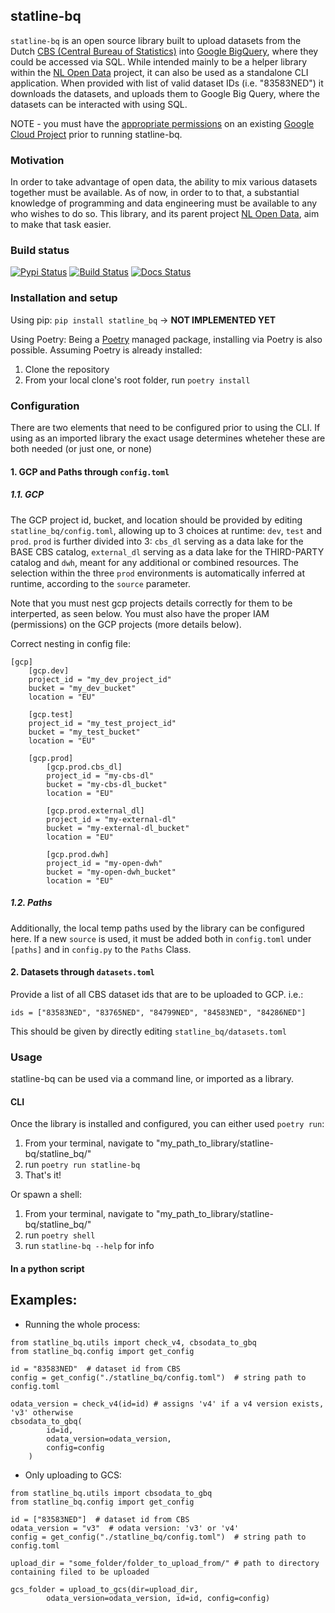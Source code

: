 ## statline-bq
`statline-bq` is an open source library built to upload datasets from the Dutch [CBS (Central Bureau of Statistics)](https://opendata.cbs.nl/statline/#/CBS/nl/) into [Google BigQuery](https://cloud.google.com/bigquery), where they could be accessed via SQL. While intended mainly to be a helper library within the [NL Open Data](https://github.com/dataverbinders/nl-open-data) project, it can also be used as a standalone CLI application. When provided with list of valid dataset IDs (i.e. "83583NED") it downloads the datasets, and uploads them to Google Big Query, where the datasets can be interacted with using SQL.

NOTE - you must have the [appropriate permissions](https://cloud.google.com/bigquery/docs/dataset-access-controls) on an existing [Google Cloud Project](https://cloud.google.com/resource-manager/docs/creating-managing-projects) prior to running statline-bq. 

### Motivation
In order to take advantage of open data, the ability to mix various datasets together must be available. As of now, in order to to that, a substantial knowledge of programming and data engineering must be available to any who wishes to do so. This library, and its parent project [NL Open Data](https://github.com/dataverbinders/nl-open-data), aim to make that task easier.

### Build status
[![Pypi Status](https://img.shields.io/pypi/v/statline-bq.svg)](https://pypi.python.org/pypi/statline-bq) [![Build Status](https://img.shields.io/travis/dkapitan/statline-bq.svg)](https://travis-ci.com/dkapitan/statline-bq) [![Docs Status](https://readthedocs.org/projects/statline-bq/badge/?version=latest)](https://dkapitan.github.io/statline-bq)

### Installation and setup

Using pip:
    `pip install statline_bq` -> **NOT IMPLEMENTED YET**

Using Poetry:
    Being a [Poetry](https://python-poetry.org/) managed package, installing via Poetry is also possible. Assuming Poetry is already installed:
    
1. Clone the repository
2. From your local clone's root folder, run `poetry install`

### Configuration

There are two elements that need to be configured prior to using the CLI. If using as an imported library the exact usage determines wheteher these are both needed (or just one, or none)

#### 1. GCP and Paths through `config.toml`

##### 1.1. GCP
The GCP project id, bucket, and location should be provided by editing `statline_bq/config.toml`, allowing up to 3 choices at runtime: `dev`, `test` and `prod`. `prod` is further divided into 3: `cbs_dl` serving as a data lake for the BASE CBS catalog, `external_dl` serving as a data lake for the THIRD-PARTY catalog and `dwh`, meant for any additional or combined resources. The selection within the three `prod` environments is automatically inferred at runtime, according to the `source` parameter.

Note that you must nest gcp projects details correctly for them to be interperted, as seen below. You must also have the proper IAM (permissions) on the GCP projects (more details below).

Correct nesting in config file:
```
[gcp]
    [gcp.dev]
    project_id = "my_dev_project_id"
    bucket = "my_dev_bucket"
    location = "EU"

    [gcp.test]
    project_id = "my_test_project_id"
    bucket = "my_test_bucket"
    location = "EU"

    [gcp.prod]
        [gcp.prod.cbs_dl]
        project_id = "my-cbs-dl"
        bucket = "my-cbs-dl_bucket"
        location = "EU"

        [gcp.prod.external_dl]
        project_id = "my-external-dl"
        bucket = "my-external-dl_bucket"
        location = "EU"

        [gcp.prod.dwh]
        project_id = "my-open-dwh"
        bucket = "my-open-dwh_bucket"
        location = "EU"
```
##### 1.2. Paths
Additionally, the local temp paths used by the library can be configured here. If a new `source` is used, it must be added both in `config.toml` under `[paths]` and in `config.py` to the `Paths` Class.

#### 2. Datasets through `datasets.toml`

Provide a list of all CBS dataset ids that are to be uploaded to GCP. i.e.:

`ids = ["83583NED", "83765NED", "84799NED", "84583NED", "84286NED"]`

This should be given by directly editing `statline_bq/datasets.toml`

### Usage

statline-bq can be used via a command line, or imported as a library.

#### CLI
Once the library is installed and configured, you can either used `poetry run`:

1. From your terminal, navigate to "my_path_to_library/statline-bq/statline_bq/"
2. run `poetry run statline-bq`
3. That's it!

Or spawn a shell:

1. From your terminal, navigate to "my_path_to_library/statline-bq/statline_bq/"
2. run `poetry shell`
3. run `statline-bq --help` for info

#### In a python script

Examples:
--------

- Running the whole process:

```
from statline_bq.utils import check_v4, cbsodata_to_gbq
from statline_bq.config import get_config

id = "83583NED"  # dataset id from CBS
config = get_config("./statline_bq/config.toml")  # string path to config.toml

odata_version = check_v4(id=id) # assigns 'v4' if a v4 version exists, 'v3' otherwise
cbsodata_to_gbq(
        id=id,
        odata_version=odata_version,
        config=config
    )
```

- Only uploading to GCS:
```
from statline_bq.utils import cbsodata_to_gbq
from statline_bq.config import get_config

id = ["83583NED"]  # dataset id from CBS
odata_version = "v3"  # odata version: 'v3' or 'v4'
config = get_config("./statline_bq/config.toml")  # string path to config.toml

upload_dir = "some_folder/folder_to_upload_from/" # path to directory containing filed to be uploaded

gcs_folder = upload_to_gcs(dir=upload_dir,
        odata_version=odata_version, id=id, config=config)

```



<!-- ## Screenshots
Include logo/demo screenshot etc. -->

<!-- ## Features
What makes your project stand out? -->

<!-- ## Code Example
Show what the library does as concisely as possible, developers should be able to figure out **how** your project solves their problem by looking at the code example. Make sure the API you are showing off is obvious, and that your code is short and concise.

## Installation
Provide step by step series of examples and explanations about how to get a development env running.

## API Reference
Depending on the size of the project, if it is small and simple enough the reference docs can be added to the README. For medium size to larger projects it is important to at least provide a link to where the API reference docs live.

## Tests
Describe and show how to run the tests with code examples.

## How to use?
If people like your project they’ll want to learn how they can use it. To do so include step by step guide to use your project.

## Contribute

Let people know how they can contribute into your project. A [contributing guideline](https://github.com/zulip/zulip-electron/blob/master/CONTRIBUTING.md) will be a big plus.

## Credits
Give proper credits. This could be a link to any repo which inspired you to build this project, any blogposts or links to people who contrbuted in this project. 

#### Anything else that seems useful

## License
A short snippet describing the license (MIT, Apache etc)

MIT © [Yourname]() -->
